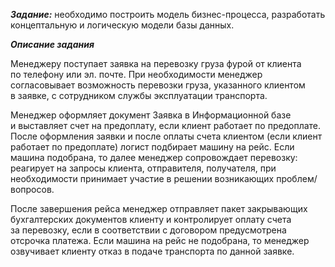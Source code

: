 ***Задание:*** необходимо построить модель бизнес-процесса, разработать концептальную и логическую модели базы данных.

***Описание задания***

Менеджеру поступает заявка на перевозку груза фурой от клиента по телефону или эл. почте. При необходимости менеджер согласовывает возможность перевозки груза, указанного клиентом в заявке, с сотрудником службы эксплуатации транспорта.

Менеджер оформляет документ Заявка в Информационной базе и выставляет счет на предоплату, если клиент работает по предоплате. После оформления заявки и после оплаты счета клиентом (если клиент работает по предоплате) логист подбирает машину на рейс. Если машина подобрана, то далее менеджер сопровождает перевозку: реагирует на запросы клиента, отправителя, получателя, при необходимости принимает участие в решении возникающих проблем/вопросов.

После завершения рейса менеджер отправляет пакет закрывающих бухгалтерских документов клиенту и контролирует оплату счета за перевозку, если в соответствии с договором предусмотрена отсрочка платежа. Если машина на рейс не подобрана, то менеджер озвучивает клиенту отказ в подаче транспорта по данной заявке.
